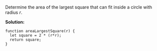 Determine the area of the largest square that can fit inside a circle with radius _r_.  
  
**Solution:**
```
function areaLargestSquare(r) {
  let square = 2 * (r*r);
  return square;
}
```